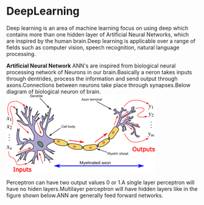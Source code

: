 # DeepLearning
Deep learning is an area of machine learning focus on using deep which contains more than one hidden layer of Artificial Neural Networks, which are inspired by the human brain.Deep learning is applicable over a range of fields such as computer vision, speech recognition, natural language processing.

**Artificial Neural Network**
ANN's are inspired from biological neural processing network of Neurons in our brain.Basically a neron takes inputs through dentrides, process the information and send output through axons.Connections between neurons take place through synapses.Below diagram of biological neuron of brain.![Screenshot](images/Neuron.png)

Perceptron can have two output values 0 or 1.A single layer perceptron will have no hiden layers.Multilayer perceptron will have hidden layers like in the figure shown below.ANN are generally feed forward networks.

